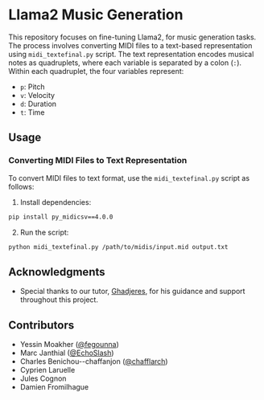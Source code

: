 # Llama2 Music Generation

This repository focuses on fine-tuning Llama2, for music generation tasks. The process involves converting MIDI files to a text-based representation using `midi_textefinal.py` script. The text representation encodes musical notes as quadruplets, where each variable is separated by a colon (`:`). Within each quadruplet, the four variables represent:

- `p`: Pitch
- `v`: Velocity
- `d`: Duration
- `t`: Time

## Usage

### Converting MIDI Files to Text Representation

To convert MIDI files to text format, use the `midi_textefinal.py` script as follows:

1. Install dependencies:
```bash
pip install py_midicsv==4.0.0
```
2. Run the script:
```bash
python midi_textefinal.py /path/to/midis/input.mid output.txt
```
## Acknowledgments

- Special thanks to our tutor, [Ghadjeres](https://github.com/Ghadjeres), for his guidance and support throughout this project.

## Contributors

- Yessin Moakher ([@fegounna](https://github.com/fegounna))
- Marc Janthial ([@EchoSlash](https://github.com/EchoSlash))
- Charles Benichou--chaffanjon ([@chafflarch](https://github.com/chafflarch))
- Cyprien Laruelle
- Jules Cognon
- Damien Fromilhague




